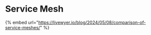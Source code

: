# Service Mesh

{% embed url="https://livewyer.io/blog/2024/05/08/comparison-of-service-meshes/" %}
